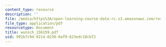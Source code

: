 ```yaml
---
content_type: resource
description: ''
file: /media/https%3A/open-learning-course-data-rc.s3.amazonaws.com/res-12-000-evolution-of-physical-oceanography-spring-2007/991b7c94921402300af9623edc18cbf2_wunsch_156159.pdf
file_type: application/pdf
resourcetype: Document
title: wunsch_156159.pdf
uid: 991b7c94-9214-0230-0af9-623edc18cbf2
---
```

